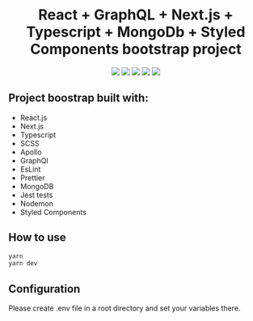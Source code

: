 <h1 align="center">React + GraphQL + Next.js + Typescript + MongoDb + Styled Components bootstrap project</h1>

<p align="center">
  <a href="https://www.typescriptlang.org/" target="_blank"><img src="https://img.shields.io/badge/Typescript-v4.0.5-blue.svg?logo=TypeScript"></a>
  <a href="https://nextjs.org/" target="_blank"><img src="https://img.shields.io/badge/Next.js-v10.0.0-blueviolet.svg"></a>
  <a href="https://reactjs.org/" target="_blank"><img src="https://img.shields.io/badge/React-v17.0.1-%238DD6F9.svg?logo=React"></a>
  <a href="https://graphql.org/" target="_blank"><img src="https://img.shields.io/badge/GraphQL-v14.5.8-ff69b4.svg?logo=GraphQL"></a>
  <a href="https://github.com/prettier/prettier" target="_blank"><img src="https://img.shields.io/badge/styled_with-prettier-ff69b4.svg"></a>

</p>

## Project boostrap built with:

- React.js
- Next.js
- Typescript
- SCSS
- Apollo
- GraphQl
- EsLint
- Prettier
- MongoDB
- Jest tests
- Nodemon
- Styled Components

## How to use

```javascript
yarn
yarn dev
```

## Configuration

Please create .env file in a root directory and set your variables there.
